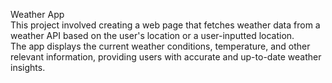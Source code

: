 Weather App
<br>
This project involved creating a web page that fetches weather data from a weather API based on the user's location or a user-inputted location. 
<br>
The app displays the current weather conditions, temperature, and other relevant information, providing users with accurate and up-to-date weather insights.
